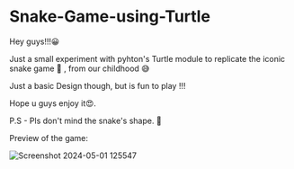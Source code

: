 # Snake-Game-using-Turtle

Hey guys!!!😀

Just a small experiment with pyhton's Turtle module to replicate the iconic snake game 🐍 , from our childhood 😅

Just a basic Design though, but is fun to play !!!

Hope u guys enjoy it😍.

P.S - Pls don't mind the snake's shape. 🫣

Preview of the game:

![Screenshot 2024-05-01 125547](https://github.com/JP-Manibarathi/Snake-Game-using-Turtle/assets/153755379/db800ad3-f05b-4ed9-bdb5-57a2c214fbd1)






